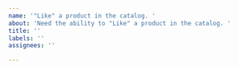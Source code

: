 ```yaml
---
name: '"Like" a product in the catalog. '
about: 'Need the ability to "Like" a product in the catalog. '
title: ''
labels: ''
assignees: ''

---
```




